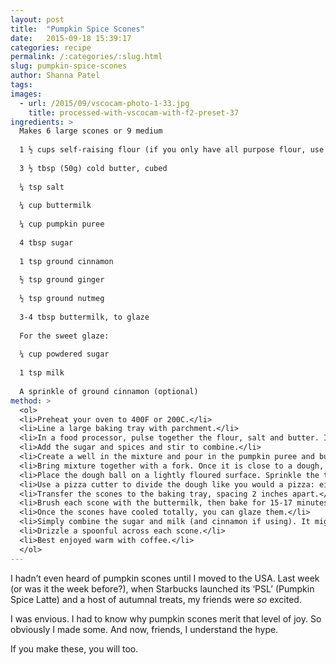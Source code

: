 ```yaml
---
layout: post
title:  "Pumpkin Spice Scones"
date:   2015-09-18 15:39:17
categories: recipe
permalink: /:categories/:slug.html
slug: pumpkin-spice-scones
author: Shanna Patel
tags: 
images: 
  - url: /2015/09/vscocam-photo-1-33.jpg
    title: processed-with-vscocam-with-f2-preset-37
ingredients: >
  Makes 6 large scones or 9 medium
  
  1 ½ cups self-raising flour (if you only have all purpose flour, use that and add a tsp of baking powder)
  
  3 ½ tbsp (50g) cold butter, cubed
  
  ¼ tsp salt
  
  ¼ cup buttermilk
  
  ¼ cup pumpkin puree 
  
  4 tbsp sugar
  
  1 tsp ground cinnamon
  
  ½ tsp ground ginger
  
  ½ tsp ground nutmeg
  
  3-4 tbsp buttermilk, to glaze
  
  For the sweet glaze:
  
  ¼ cup powdered sugar
  
  1 tsp milk
  
  A sprinkle of ground cinnamon (optional)
method: >
  <ol>
  <li>Preheat your oven to 400F or 200C.</li>
  <li>Line a large baking tray with parchment.</li>
  <li>In a food processor, pulse together the flour, salt and butter. It will quickly resemble breadcrumbs. Transfer mixture to a large mixing bowl.</li>
  <li>Add the sugar and spices and stir to combine.</li>
  <li>Create a well in the mixture and pour in the pumpkin puree and buttermilk.</li>
  <li>Bring mixture together with a fork. Once it is close to a dough, use your hands to work it gently into a smooth ball.</li>
  <li>Place the dough ball on a lightly floured surface. Sprinkle the top of the ball with a little flour and then roll out to a circle that is 3/4"-1 inch thick.</li>
  <li>Use a pizza cutter to divide the dough like you would a pizza: either 6 or 9 triangles.</li>
  <li>Transfer the scones to the baking tray, spacing 2 inches apart.</li>
  <li>Brush each scone with the buttermilk, then bake for 15-17 minutes until puffy and decidedly golden underneath.</li>
  <li>Once the scones have cooled totally, you can glaze them.</li>
  <li>Simply combine the sugar and milk (and cinnamon if using). It might not seem like that much milk will suffice but stir for at least a minute and you should have a drizzle-able glaze. If you don't, add a drop more milk.</li>
  <li>Drizzle a spoonful across each scone.</li>
  <li>Best enjoyed warm with coffee.</li>
  </ol>
---
```

<p>I hadn’t even heard of pumpkin scones until I moved to the USA. Last week (or was it the week before?), when Starbucks launched its ‘PSL’ (Pumpkin Spice Latte) and a host of autumnal treats, my friends were <em>so</em> excited.</p>
<p>I was envious. I had to know why pumpkin scones merit that level of joy. So obviously I made some. And now, friends, I understand the hype.</p>
<p>If you make these, you will too.</p>

